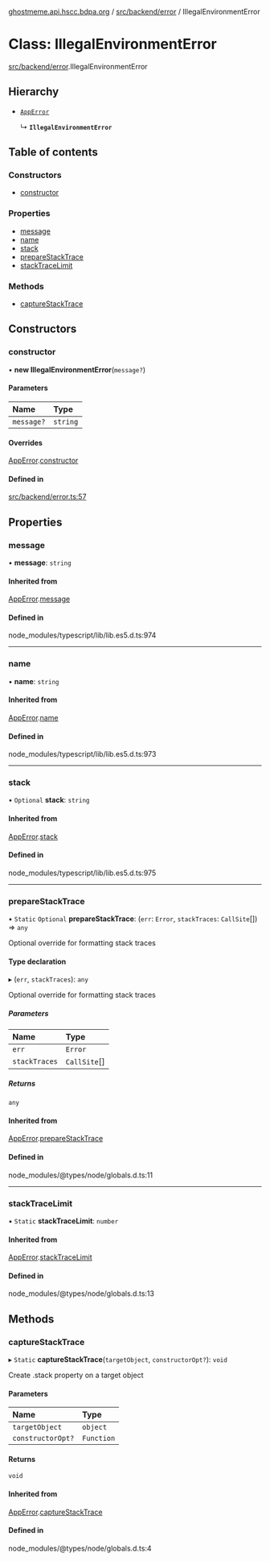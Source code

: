 [ghostmeme.api.hscc.bdpa.org](../README.md) / [src/backend/error](../modules/src_backend_error.md) / IllegalEnvironmentError

# Class: IllegalEnvironmentError

[src/backend/error](../modules/src_backend_error.md).IllegalEnvironmentError

## Hierarchy

- [`AppError`](src_backend_error.AppError.md)

  ↳ **`IllegalEnvironmentError`**

## Table of contents

### Constructors

- [constructor](src_backend_error.IllegalEnvironmentError.md#constructor)

### Properties

- [message](src_backend_error.IllegalEnvironmentError.md#message)
- [name](src_backend_error.IllegalEnvironmentError.md#name)
- [stack](src_backend_error.IllegalEnvironmentError.md#stack)
- [prepareStackTrace](src_backend_error.IllegalEnvironmentError.md#preparestacktrace)
- [stackTraceLimit](src_backend_error.IllegalEnvironmentError.md#stacktracelimit)

### Methods

- [captureStackTrace](src_backend_error.IllegalEnvironmentError.md#capturestacktrace)

## Constructors

### constructor

• **new IllegalEnvironmentError**(`message?`)

#### Parameters

| Name | Type |
| :------ | :------ |
| `message?` | `string` |

#### Overrides

[AppError](src_backend_error.AppError.md).[constructor](src_backend_error.AppError.md#constructor)

#### Defined in

[src/backend/error.ts:57](https://github.com/nhscc/ghostmeme.api.hscc.bdpa.org/blob/40f330c/src/backend/error.ts#L57)

## Properties

### message

• **message**: `string`

#### Inherited from

[AppError](src_backend_error.AppError.md).[message](src_backend_error.AppError.md#message)

#### Defined in

node_modules/typescript/lib/lib.es5.d.ts:974

___

### name

• **name**: `string`

#### Inherited from

[AppError](src_backend_error.AppError.md).[name](src_backend_error.AppError.md#name)

#### Defined in

node_modules/typescript/lib/lib.es5.d.ts:973

___

### stack

• `Optional` **stack**: `string`

#### Inherited from

[AppError](src_backend_error.AppError.md).[stack](src_backend_error.AppError.md#stack)

#### Defined in

node_modules/typescript/lib/lib.es5.d.ts:975

___

### prepareStackTrace

▪ `Static` `Optional` **prepareStackTrace**: (`err`: `Error`, `stackTraces`: `CallSite`[]) => `any`

Optional override for formatting stack traces

#### Type declaration

▸ (`err`, `stackTraces`): `any`

Optional override for formatting stack traces

##### Parameters

| Name | Type |
| :------ | :------ |
| `err` | `Error` |
| `stackTraces` | `CallSite`[] |

##### Returns

`any`

#### Inherited from

[AppError](src_backend_error.AppError.md).[prepareStackTrace](src_backend_error.AppError.md#preparestacktrace)

#### Defined in

node_modules/@types/node/globals.d.ts:11

___

### stackTraceLimit

▪ `Static` **stackTraceLimit**: `number`

#### Inherited from

[AppError](src_backend_error.AppError.md).[stackTraceLimit](src_backend_error.AppError.md#stacktracelimit)

#### Defined in

node_modules/@types/node/globals.d.ts:13

## Methods

### captureStackTrace

▸ `Static` **captureStackTrace**(`targetObject`, `constructorOpt?`): `void`

Create .stack property on a target object

#### Parameters

| Name | Type |
| :------ | :------ |
| `targetObject` | `object` |
| `constructorOpt?` | `Function` |

#### Returns

`void`

#### Inherited from

[AppError](src_backend_error.AppError.md).[captureStackTrace](src_backend_error.AppError.md#capturestacktrace)

#### Defined in

node_modules/@types/node/globals.d.ts:4
